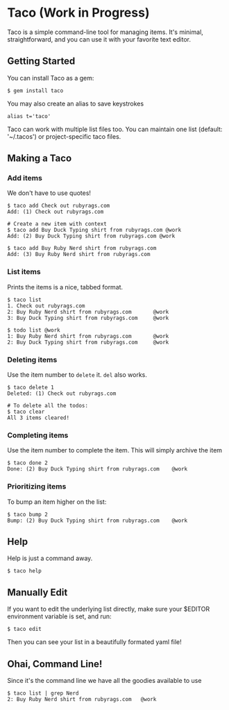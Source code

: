 Taco (Work in Progress)
==========

Taco is a simple command-line tool for managing items. It's minimal,
straightforward, and you can use it with your favorite text editor.

Getting Started
----------
You can install Taco as a gem:

    $ gem install taco

You may also create an alias to save keystrokes

    alias t='taco'

Taco can work with multiple list files too.  You can maintain one list
(default: '~/.tacos') or project-specific taco files.


Making a Taco
----------

### Add items

We don't have to use quotes!

    $ taco add Check out rubyrags.com
    Add: (1) Check out rubyrags.com

    # Create a new item with context
    $ taco add Buy Duck Typing shirt from rubyrags.com @work
    Add: (2) Buy Duck Typing shirt from rubyrags.com @work

    $ taco add Buy Ruby Nerd shirt from rubyrags.com
    Add: (3) Buy Ruby Nerd shirt from rubyrags.com

### List items

Prints the items is a nice, tabbed format.

    $ taco list
    1. Check out rubyrags.com
    2: Buy Ruby Nerd shirt from rubyrags.com       @work
    3: Buy Duck Typing shirt from rubyrags.com     @work

    $ todo list @work
    1: Buy Ruby Nerd shirt from rubyrags.com       @work
    2: Buy Duck Typing shirt from rubyrags.com     @work

### Deleting items

Use the item number to `delete` it. `del` also works.

    $ taco delete 1
    Deleted: (1) Check out rubyrags.com

    # To delete all the todos:
    $ taco clear
    All 3 items cleared!

### Completing items

Use the item number to complete the item.  This will simply archive the item

    $ taco done 2
    Done: (2) Buy Duck Typing shirt from rubyrags.com    @work

### Prioritizing items

To bump an item higher on the list:

    $ taco bump 2
    Bump: (2) Buy Duck Typing shirt from rubyrags.com    @work

Help
----------
Help is just a command away.

    $ taco help

Manually Edit
----------
If you want to edit the underlying list directly, make sure your $EDITOR
environment variable is set, and run:

    $ taco edit

Then you can see your list in a beautifully formated yaml file!

Ohai, Command Line!
----------
Since it's the command line we have all the goodies available to use

    $ taco list | grep Nerd
    2: Buy Ruby Nerd shirt from rubyrags.com   @work




